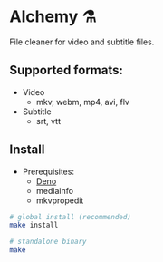 # Alchemy ⚗️

File cleaner for video and subtitle files.

## Supported formats:

- Video
  - mkv, webm, mp4, avi, flv
- Subtitle
  - srt, vtt

## Install

- Prerequisites:
  - [Deno](https://deno.com/)
  - mediainfo
  - mkvpropedit

```bash
# global install (recommended)
make install
```

```bash
# standalone binary
make
```
